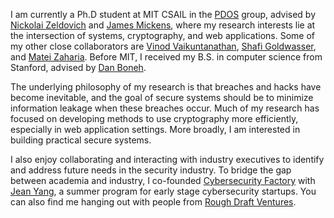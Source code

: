 I am currently a Ph.D student at MIT CSAIL in the 
[PDOS](https://pdos.csail.mit.edu/) group, 
advised by [Nickolai Zeldovich](https://people.csail.mit.edu/nickolai/) 
and [James Mickens](https://mickens.seas.harvard.edu), where
my research interests lie at the intersection of systems,
cryptography, and web applications.
Some of my other close collaborators are
[Vinod Vaikuntanathan](https://people.csail.mit.edu/vinodv/),
[Shafi Goldwasser](http://people.csail.mit.edu/shafi/),
and [Matei Zaharia](https://cs.stanford.edu/~matei/).
Before MIT, I received my B.S. in computer science from Stanford,
advised by [Dan Boneh](http://crypto.stanford.edu/~dabo/).

The underlying philosophy of my research 
is that breaches and hacks have become inevitable, 
and the goal of secure 
systems should be to minimize information 
leakage when these breaches occur. 
Much of my research has focused on developing
methods to use cryptography more efficiently, 
especially in web application settings.
More broadly, I am interested in building practical secure systems.
 
I also enjoy collaborating and interacting
with industry executives to identify and address future 
needs in the security industry.
To bridge the gap between academia and industry,
I co-founded [Cybersecurity Factory](https://cybersecurityfactory.com) with
[Jean Yang](http://jeanyang.com), a summer program for early stage cybersecurity
startups. You can also find me hanging out with people from [Rough Draft Ventures](http://roughdraft.vc).

